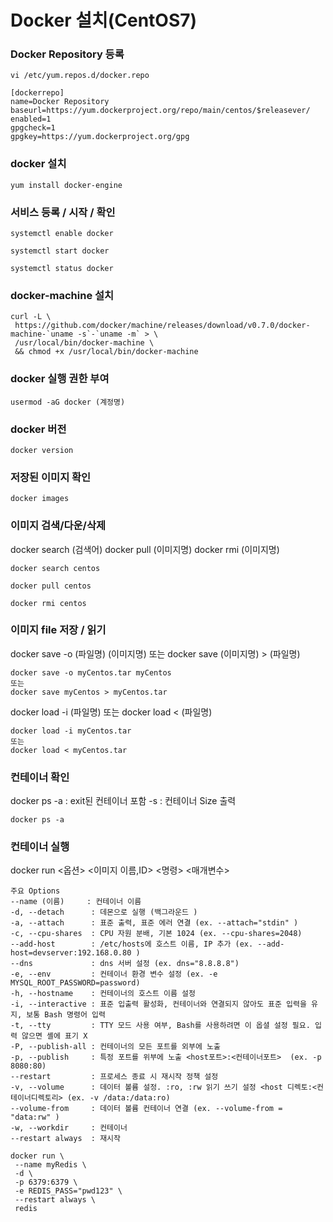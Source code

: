 # Docker 설치(CentOS7)

### Docker Repository 등록
```
vi /etc/yum.repos.d/docker.repo
```
```
[dockerrepo]
name=Docker Repository
baseurl=https://yum.dockerproject.org/repo/main/centos/$releasever/
enabled=1
gpgcheck=1
gpgkey=https://yum.dockerproject.org/gpg
```
### docker 설치
```
yum install docker-engine
```
### 서비스 등록 / 시작 / 확인
```
systemctl enable docker

systemctl start docker

systemctl status docker
```

### docker-machine 설치
```
curl -L \
 https://github.com/docker/machine/releases/download/v0.7.0/docker-machine-`uname -s`-`uname -m` > \
 /usr/local/bin/docker-machine \
 && chmod +x /usr/local/bin/docker-machine
```

### docker 실행 권한 부여
```
usermod -aG docker (계정명)
```

### docker 버전
```
docker version
```

### 저장된 이미지 확인
```
docker images
```

### 이미지 검색/다운/삭제
docker search (검색어)
docker pull (이미지명)
docker rmi (이미지명)

```
docker search centos

docker pull centos

docker rmi centos
```

### 이미지 file 저장 / 읽기
docker save -o (파일명) (이미지명)
또는
docker save (이미지명) > (파일명)
```
docker save -o myCentos.tar myCentos
또는
docker save myCentos > myCentos.tar
```
docker load -i (파일명)
또는
docker load < (파일명)
```
docker load -i myCentos.tar
또는
docker load < myCentos.tar
```

### 컨테이너 확인
docker ps
 -a : exit된 컨테이너 포함
 -s : 컨테이너 Size 출력
```
docker ps -a
```

### 컨테이너 실행
docker run <옵션> <이미지 이름,ID> <명령> <매개변수>
```
주요 Options
--name (이름)     : 컨테이너 이름
-d, --detach      : 데몬으로 실행 (백그라운드 )
-a, --attach      : 표준 출력, 표준 에러 연결 (ex. --attach="stdin" )
-c, --cpu-shares  : CPU 자원 분배, 기본 1024 (ex. --cpu-shares=2048)
--add-host        : /etc/hosts에 호스트 이름, IP 추가 (ex. --add-host=devserver:192.168.0.80 )
--dns             : dns 서버 설정 (ex. dns="8.8.8.8")
-e, --env         : 컨테이너 환경 변수 설정 (ex. -e MYSQL_ROOT_PASSWORD=password)
-h, --hostname    : 컨테이너의 호스트 이름 설정
-i, --interactive : 표준 입출력 활성화, 컨테이너와 연결되지 않아도 표준 입력을 유지, 보통 Bash 명령어 입력
-t, --tty         : TTY 모드 사용 여부, Bash를 사용하려면 이 옵셜 설정 필요. 입력 않으면 셸에 표기 X
-P, --publish-all : 컨테이너의 모든 포트를 외부에 노출
-p, --publish     : 특정 포트를 위부에 노출 <host포트>:<컨테이너포트>  (ex. -p 8080:80)
--restart         : 프로세스 종료 시 재시작 정책 설정
-v, --volume      : 데이터 볼륨 설정. :ro, :rw 읽기 쓰기 설정 <host 디렉토:<컨테이너디렉토리> (ex. -v /data:/data:ro)
--volume-from     : 데이터 볼륨 컨테이너 연결 (ex. --volume-from = "data:rw" )
-w, --workdir     : 컨테이너
--restart always  : 재시작
```
```
docker run \
 --name myRedis \
 -d \
 -p 6379:6379 \
 -e REDIS_PASS="pwd123" \
 --restart always \
 redis
```
 
